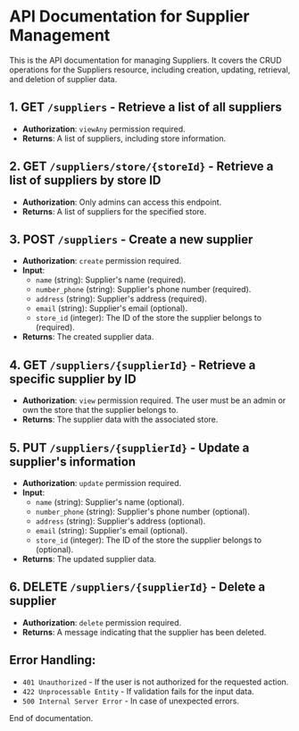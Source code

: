 
# API Documentation for Supplier Management

This is the API documentation for managing Suppliers. It covers the CRUD operations for the Suppliers resource, including creation, updating, retrieval, and deletion of supplier data.

## 1. GET `/suppliers` - Retrieve a list of all suppliers
- **Authorization**: `viewAny` permission required.
- **Returns**: A list of suppliers, including store information.

## 2. GET `/suppliers/store/{storeId}` - Retrieve a list of suppliers by store ID
- **Authorization**: Only admins can access this endpoint.
- **Returns**: A list of suppliers for the specified store.

## 3. POST `/suppliers` - Create a new supplier
- **Authorization**: `create` permission required.
- **Input**:
    - `name` (string): Supplier's name (required).
    - `number_phone` (string): Supplier's phone number (required).
    - `address` (string): Supplier's address (required).
    - `email` (string): Supplier's email (optional).
    - `store_id` (integer): The ID of the store the supplier belongs to (required).
- **Returns**: The created supplier data.

## 4. GET `/suppliers/{supplierId}` - Retrieve a specific supplier by ID
- **Authorization**: `view` permission required. The user must be an admin or own the store that the supplier belongs to.
- **Returns**: The supplier data with the associated store.

## 5. PUT `/suppliers/{supplierId}` - Update a supplier's information
- **Authorization**: `update` permission required.
- **Input**:
    - `name` (string): Supplier's name (optional).
    - `number_phone` (string): Supplier's phone number (optional).
    - `address` (string): Supplier's address (optional).
    - `email` (string): Supplier's email (optional).
    - `store_id` (integer): The ID of the store the supplier belongs to (optional).
- **Returns**: The updated supplier data.

## 6. DELETE `/suppliers/{supplierId}` - Delete a supplier
- **Authorization**: `delete` permission required.
- **Returns**: A message indicating that the supplier has been deleted.

## Error Handling:
- `401 Unauthorized` - If the user is not authorized for the requested action.
- `422 Unprocessable Entity` - If validation fails for the input data.
- `500 Internal Server Error` - In case of unexpected errors.

End of documentation.
